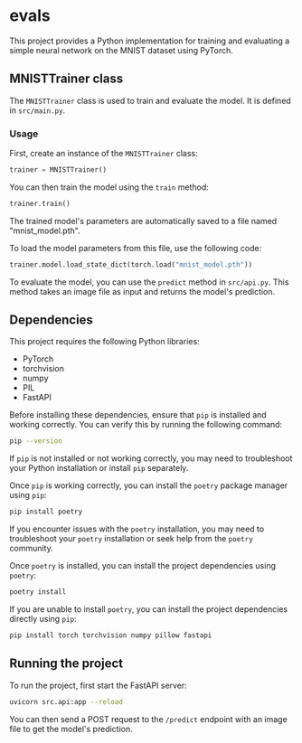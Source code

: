 # evals

This project provides a Python implementation for training and evaluating a simple neural network on the MNIST dataset using PyTorch.

## MNISTTrainer class

The `MNISTTrainer` class is used to train and evaluate the model. It is defined in `src/main.py`.

### Usage

First, create an instance of the `MNISTTrainer` class:

```python
trainer = MNISTTrainer()
```

You can then train the model using the `train` method:

```python
trainer.train()
```

The trained model's parameters are automatically saved to a file named "mnist_model.pth".

To load the model parameters from this file, use the following code:

```python
trainer.model.load_state_dict(torch.load("mnist_model.pth"))
```

To evaluate the model, you can use the `predict` method in `src/api.py`. This method takes an image file as input and returns the model's prediction.

## Dependencies

This project requires the following Python libraries:

- PyTorch
- torchvision
- numpy
- PIL
- FastAPI

Before installing these dependencies, ensure that `pip` is installed and working correctly. You can verify this by running the following command:

```bash
pip --version
```

If `pip` is not installed or not working correctly, you may need to troubleshoot your Python installation or install `pip` separately.

Once `pip` is working correctly, you can install the `poetry` package manager using `pip`:

```bash
pip install poetry
```

If you encounter issues with the `poetry` installation, you may need to troubleshoot your `poetry` installation or seek help from the `poetry` community.

Once `poetry` is installed, you can install the project dependencies using `poetry`:

```bash
poetry install
```

If you are unable to install `poetry`, you can install the project dependencies directly using `pip`:

```bash
pip install torch torchvision numpy pillow fastapi
```

## Running the project

To run the project, first start the FastAPI server:

```bash
uvicorn src.api:app --reload
```

You can then send a POST request to the `/predict` endpoint with an image file to get the model's prediction.